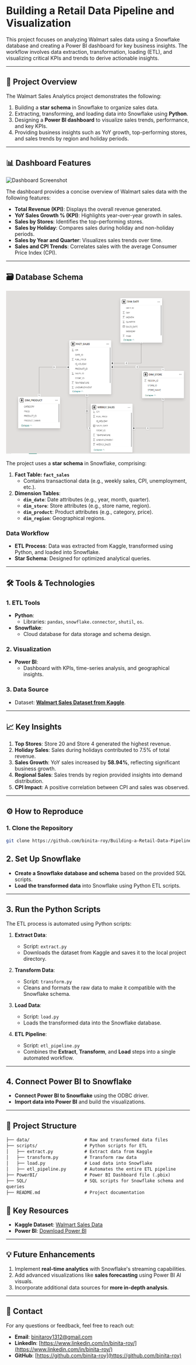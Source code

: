 # **Building a Retail Data Pipeline and Visualization**

This project focuses on analyzing Walmart sales data using a Snowflake database and creating a Power BI dashboard for key business insights. The workflow involves data extraction, transformation, loading (ETL), and visualizing critical KPIs and trends to derive actionable insights.

---

## **📌 Project Overview**

The Walmart Sales Analytics project demonstrates the following:
1. Building a **star schema** in Snowflake to organize sales data.
2. Extracting, transforming, and loading data into Snowflake using **Python**.
3. Designing a **Power BI dashboard** to visualize sales trends, performance, and key KPIs.
4. Providing business insights such as YoY growth, top-performing stores, and sales trends by region and holiday periods.

---

## **📊 Dashboard Features**

![Dashboard Screenshot](https://github.com/binita-roy/Building-a-Retail-Data-Pipeline-and-Visualization/dashboard_key_KPIs_visualizations.png)

The dashboard provides a concise overview of Walmart sales data with the following features:
- **Total Revenue (KPI)**: Displays the overall revenue generated.
- **YoY Sales Growth % (KPI)**: Highlights year-over-year growth in sales.
- **Sales by Stores**: Identifies the top-performing stores.
- **Sales by Holiday**: Compares sales during holiday and non-holiday periods.
- **Sales by Year and Quarter**: Visualizes sales trends over time.
- **Sales and CPI Trends**: Correlates sales with the average Consumer Price Index (CPI).

---

## **🗃️ Database Schema**

![Database Schema Screenshot](./database_schema.PNG)

The project uses a **star schema** in Snowflake, comprising:
1. **Fact Table: `fact_sales`**
   - Contains transactional data (e.g., weekly sales, CPI, unemployment, etc.).
2. **Dimension Tables**:
   - **`dim_date`**: Date attributes (e.g., year, month, quarter).
   - **`dim_store`**: Store attributes (e.g., store name, region).
   - **`dim_product`**: Product attributes (e.g., category, price).
   - **`dim_region`**: Geographical regions.

### **Data Workflow**
- **ETL Process**: Data was extracted from Kaggle, transformed using Python, and loaded into Snowflake.
- **Star Schema**: Designed for optimized analytical queries.

---

## **🛠️ Tools & Technologies**

### **1. ETL Tools**
- **Python**:
  - Libraries: `pandas`, `snowflake.connector`, `shutil`, `os`.
- **Snowflake**:
  - Cloud database for data storage and schema design.

### **2. Visualization**
- **Power BI**:
  - Dashboard with KPIs, time-series analysis, and geographical insights.

### **3. Data Source**
- Dataset: **[Walmart Sales Dataset from Kaggle](https://www.kaggle.com/datasets/rutuspatel/walmart-dataset-retail)**.

---

## **📈 Key Insights**
1. **Top Stores**: Store 20 and Store 4 generated the highest revenue.
2. **Holiday Sales**: Sales during holidays contributed to 7.5% of total revenue.
3. **Sales Growth**: YoY sales increased by **58.94%**, reflecting significant business growth.
4. **Regional Sales**: Sales trends by region provided insights into demand distribution.
5. **CPI Impact**: A positive correlation between CPI and sales was observed.

---

## **⚙️ How to Reproduce**

### **1. Clone the Repository**
```bash
git clone https://github.com/binita-roy/Building-a-Retail-Data-Pipeline-and-Visualization.git
```
## **2. Set Up Snowflake**
- **Create a Snowflake database and schema** based on the provided SQL scripts.
- **Load the transformed data** into Snowflake using Python ETL scripts.

---

## **3. Run the Python Scripts**
The ETL process is automated using Python scripts:

1. **Extract Data**:  
   - Script: `extract.py`  
   - Downloads the dataset from Kaggle and saves it to the local project directory.

2. **Transform Data**:  
   - Script: `transform.py`  
   - Cleans and formats the raw data to make it compatible with the Snowflake schema.

3. **Load Data**:  
   - Script: `load.py`  
   - Loads the transformed data into the Snowflake database.

4. **ETL Pipeline**:  
   - Script: `etl_pipeline.py`  
   - Combines the **Extract**, **Transform**, and **Load** steps into a single automated workflow.

---

## **4. Connect Power BI to Snowflake**
- **Connect Power BI to Snowflake** using the ODBC driver.
- **Import data into Power BI** and build the visualizations.

---

## **📂 Project Structure**
```plaintext
├── data/                     # Raw and transformed data files
├── scripts/                  # Python scripts for ETL
│   ├── extract.py            # Extract data from Kaggle
│   ├── transform.py          # Transform raw data
│   ├── load.py               # Load data into Snowflake
│   ├── etl_pipeline.py       # Automates the entire ETL pipeline
├── PowerBI/                  # Power BI Dashboard file (.pbix)
├── SQL/                      # SQL scripts for Snowflake schema and queries
├── README.md                 # Project documentation
````

## **🔗 Key Resources**
- **Kaggle Dataset**: [Walmart Sales Data](https://www.kaggle.com/datasets/rutuspatel/walmart-dataset-retail)
- **Power BI**: [Download Power BI](https://powerbi.microsoft.com/)

---

## **💡 Future Enhancements**
1. Implement **real-time analytics** with Snowflake's streaming capabilities.
2. Add advanced visualizations like **sales forecasting** using Power BI AI visuals.
3. Incorporate additional data sources for **more in-depth analysis**.

---

## **📧 Contact**
For any questions or feedback, feel free to reach out:
- **Email**: [binitaroy1312@gmail.com](mailto:binitaroy1312@gmail.com)
- **LinkedIn**: [https://www.linkedin.com/in/binita-roy/](https://www.linkedin.com/in/binita-roy/)
- **GitHub**: [https://github.com/binita-roy](https://github.com/binita-roy)
